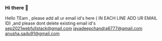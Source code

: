 ### Hi there 👋

<!--
**Sep2021webfullstack/Sep2021webfullstack** is a ✨ _special_ ✨ repository because its `README.md` (this file) appears on your GitHub profile.

Here are some ideas to get you started:

- 🔭 I’m currently working on ...
- 🌱 I’m currently learning ...
- 👯 I’m looking to collaborate on ...
- 🤔 I’m looking for help with ...
- 💬 Ask me about ...
- 📫 How to reach me: ...
- 😄 Pronouns: ...
- ⚡ Fun fact: ...
-->
Hello TEam , please add all ur email id's here ( IN EACH LINE ADD UR EMAIL ID) ,and please dont delete existing email id's
sep2021webfullstack@gmail.com 
jayadeepchandra6777@gmail.com
anusha.sadu91@gmail.com





















